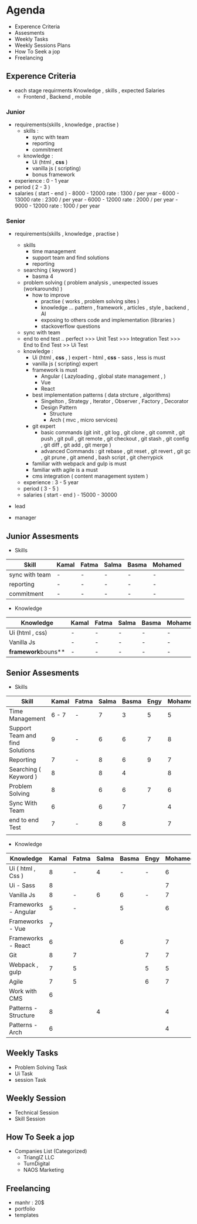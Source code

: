# Agenda  

- Experence Criteria
- Assesments
- Weekly Tasks
- Weekly Sessions Plans
- How To Seek a jop
- Freelancing

## Experence Criteria

- each stage requirments Knowledge , skills , expected Salaries
  - Frontend , Backend , mobile

### Junior

- requirements(skills , knowledge , practise )
  - skills :
    - sync with team
    - reporting
    - commitment
  - knowledge :
    - Ui (html , **css** )
    - vanilla js ( scripting)
    - bonus framework
- experience : 0 - 1 year
- period ( 2 - 3  )
- salaries ( start - end )
      - 8000 - 12000 rate : 1300 / per year
      - 6000 - 13000 rate : 2300 / per year
      - 6000 - 12000 rate : 2000 / per year
      - 9000 - 12000 rate : 1000 / per year

### Senior

- requirements(skills , knowledge , practise )
  - skills
    - time management
    - support team and find solutions
    - reporting
  - searching ( keyword )
    - basma 4
  - problem solving ( problem analysis  , unexpected issues (workarounds) )
    - how to improve
      - practise ( works , problem solving sites )
      - knowledge ... pattern , framework , articles , style , backend , AI
      - exposing to others code and implementation (libraries )
      - stackoverflow questions
  - sync with team
  - end to end test .. perfect >>> Unit Test >>> Integration Test >>> End to End Test >> Ui Test
  - knowledge :
    - Ui (html , **css** , ) expert
            - html , **css**
            - sass , less is must
    - vanilla js ( scripting) expert
    - framework is must
      - Angular ( Lazyloading , global state management ,  )
      - Vue
      - React
    - best implementation patterns ( data strcture , algorithms)
      - Singelton , Strategy , Iterator , Observer , Factory , Decorator
      - Design Pattern
        - Structure
        - Arch ( mvc  , micro services)
    - git expert
      - basic commands (git init , git log , git clone , git commit , git push , git pull , git remote , git checkout , git stash , git config , git diff , git add , git merge )
      - advanced Commands :
          git rebase , git reset , git revert , git gc , git prune , git amend , bash script , git cherrypick
    - familiar with webpack and gulp is must
    - familiar with agile is a must
    - cms integration ( content management system )
  - experience : 3 - 5 year
  - period (  3 - 5  )
  - salaries ( start - end )
            - 15000 - 30000

- lead
- manager

## Junior Assesments

- Skills

| Skill           | Kamal  | Fatma  | Salma  | Basma  | Mohamed  |
|---------------- |------- |------- |------- |------- |--------- |
| sync with team  | -      | -      | -      | -      | -        |
| reporting       | -      | -      | -      | -      | -        |
| commitment      | -      | -      | -      | -      | -        |

- Knowledge

| Knowledge              | Kamal  | Fatma  | Salma  | Basma  | Mohamed  |
|----------------------- |------- |------- |------- |------- |--------- |
| Ui (html , css)        | -      | -      | -      | -      | -        |
| Vanilla Js             | -      | -      | -      | -      | -        |
| **framework**bouns**  | -      | -      | -      | -      | -        |

## Senior Assesments

- Skills

| Skill                             | Kamal  | Fatma  | Salma  | Basma  | Engy  | Mohamed  |
|--------------------------------- |------- |------- |------- |------- |------ |--------- |
| Time Management                  | 6 - 7  |  -     | 7      | 3      | 5     | 5        |
| Support Team and find Solutions  | 9      | -      | 6      | 6      | 7     | 8        |
| Reporting                        | 7      | -      | 8      | 6      | 9     | 7        |
| Searching ( Keyword )            | 8      |        | 8      | 4      |       | 8        |
| Problem Solving                  | 8      |        | 6      | 6      | 7     | 6        |
| Sync With Team                   | 6      |        | 6      | 7      |       | 4        |
| end to end Test                  | 7      | -      | 8      | 8      |       | 7        |
|                                  |        |        |        |        |       |          |

- Knowledge

| Knowledge              | Kamal  | Fatma  | Salma  | Basma  | Engy  | Mohamed  |
|----------------------- |------- |------- |------- |------- |------ |--------- |
| Ui ( html , Css )      | 8      |  -     | 4      | -      | -     | 6        |
| Ui - Sass              | 8      |        |        |        |       | 7        |
| Vanilla Js             | 8      | -      | 6      | 6      | -     | 7        |
| Frameworks - Angular   | 5      | -      |        | 5      |       | 6        |
| Frameworks - Vue       | 7      |        |        |        |       |          |
| Frameworks - React     | 6      |        |        | 6      |       | 7        |
| Git                    | 8      | 7      |        |        | 7     | 7        |
| Webpack , gulp         | 7      | 5      |        |        | 5     | 5        |
| Agile                  | 7      | 5      |        |        | 6     | 7        |
| Work with CMS          | 6      |        |        |        |       |          |
| Patterns - Structure   | 8      |        | 4      |        |       | 4        |
| Patterns - Arch        | 6      |        |        |        |       | 4        |

## Weekly Tasks

- Problem Solving Task
- Ui Task
- session Task

## Weekly Session

- Technical Session
- Skill Session

## How To Seek a jop

- Companies List (Categorized)
  - TrianglZ LLC
  - TurnDigital
  - NAOS Marketing

## Freelancing

- manhr : 20$
- portfolio
- templates
